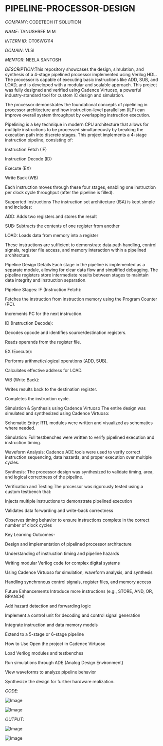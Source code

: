 # PIPELINE-PROCESSOR-DESIGN

*COMPANY*: CODETECH IT SOLUTION

*NAME*: TANUSHREE M M

*INTERN ID*: CT06WG114

*DOMAIN*: VLSI

*MENTOR*: NEELA SANTOSH

*DESCRIPTION*:This repository showcases the design, simulation, and synthesis of a 4-stage pipelined processor implemented using Verilog HDL. The processor is capable of executing basic instructions like ADD, SUB, and LOAD, and is developed with a modular and scalable approach. This project was fully designed and verified using Cadence Virtuoso, a powerful industry-standard tool for custom IC design and simulation.

The processor demonstrates the foundational concepts of pipelining in processor architecture and how instruction-level parallelism (ILP) can improve overall system throughput by overlapping instruction execution.

Pipelining is a key technique in modern CPU architecture that allows for multiple instructions to be processed simultaneously by breaking the execution path into discrete stages. This project implements a 4-stage instruction pipeline, consisting of:

Instruction Fetch (IF)

Instruction Decode (ID)

Execute (EX)

Write Back (WB)

Each instruction moves through these four stages, enabling one instruction per clock cycle throughput (after the pipeline is filled).

Supported Instructions
The instruction set architecture (ISA) is kept simple and includes:

ADD: Adds two registers and stores the result

SUB: Subtracts the contents of one register from another

LOAD: Loads data from memory into a register

These instructions are sufficient to demonstrate data path handling, control signals, register file access, and memory interaction within a pipelined architecture.

Pipeline Design Details
Each stage in the pipeline is implemented as a separate module, allowing for clear data flow and simplified debugging. The pipeline registers store intermediate results between stages to maintain data integrity and instruction separation.

Pipeline Stages:
IF (Instruction Fetch):

Fetches the instruction from instruction memory using the Program Counter (PC).

Increments PC for the next instruction.

ID (Instruction Decode):

Decodes opcode and identifies source/destination registers.

Reads operands from the register file.

EX (Execute):

Performs arithmetic/logical operations (ADD, SUB).

Calculates effective address for LOAD.

WB (Write Back):

Writes results back to the destination register.

Completes the instruction cycle.

Simulation & Synthesis using Cadence Virtuoso
The entire design was simulated and synthesized using Cadence Virtuoso:

Schematic Entry: RTL modules were written and visualized as schematics where needed.

Simulation: Full testbenches were written to verify pipelined execution and instruction timing.

Waveform Analysis: Cadence ADE tools were used to verify correct instruction sequencing, data hazards, and proper execution over multiple cycles.

Synthesis: The processor design was synthesized to validate timing, area, and logical correctness of the pipeline.

 Verification and Testing
The processor was rigorously tested using a custom testbench that:

Injects multiple instructions to demonstrate pipelined execution

Validates data forwarding and write-back correctness

Observes timing behavior to ensure instructions complete in the correct number of clock cycles

Key Learning Outcomes-

Design and implementation of pipelined processor architecture

Understanding of instruction timing and pipeline hazards

Writing modular Verilog code for complex digital systems

Using Cadence Virtuoso for simulation, waveform analysis, and synthesis

Handling synchronous control signals, register files, and memory access

Future Enhancements
Introduce more instructions (e.g., STORE, AND, OR, BRANCH)

Add hazard detection and forwarding logic

Implement a control unit for decoding and control signal generation

Integrate instruction and data memory models

Extend to a 5-stage or 6-stage pipeline

How to Use
Open the project in Cadence Virtuoso

Load Verilog modules and testbenches

Run simulations through ADE (Analog Design Environment)

View waveforms to analyze pipeline behavior

Synthesize the design for further hardware realization.

*CODE*:

![Image](https://github.com/user-attachments/assets/75deab92-ba82-4740-b858-be0d4b84aac5)

![Image](https://github.com/user-attachments/assets/1fef72bd-b9db-4744-8d5c-5257026fa9e7)


*OUTPUT*: 

![Image](https://github.com/user-attachments/assets/208e6f14-f5e1-441e-9f5f-d30ec4f7a98b)

![Image](https://github.com/user-attachments/assets/9b8a6782-92fc-44ed-93f9-5360ecf615d8)












